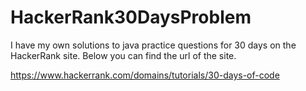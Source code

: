 # HackerRank30DaysProblem

I have my own solutions to java practice questions for 30 days on the HackerRank site. 
Below you can find the url of the site.

https://www.hackerrank.com/domains/tutorials/30-days-of-code 
